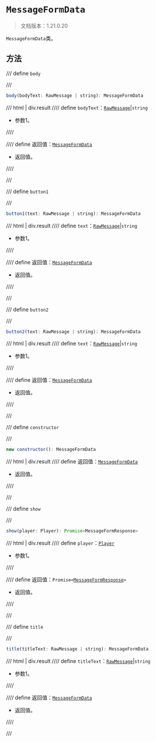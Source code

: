 # `MessageFormData`

> 文档版本：1.21.0.20

`MessageFormData`类。

## 方法

/// define
`body`


///

```js
body(bodyText: RawMessage | string): MessageFormData
```

/// html | div.result
//// define
`bodyText`：[`RawMessage`](../../server/1.2.0/rawmessage.md)|`string`

- 参数1。


////

//// define
返回值：[`MessageFormData`](./messageformdata.md)

- 返回值。


////

///


/// define
`button1`


///

```js
button1(text: RawMessage | string): MessageFormData
```

/// html | div.result
//// define
`text`：[`RawMessage`](../../server/1.2.0/rawmessage.md)|`string`

- 参数1。


////

//// define
返回值：[`MessageFormData`](./messageformdata.md)

- 返回值。


////

///


/// define
`button2`


///

```js
button2(text: RawMessage | string): MessageFormData
```

/// html | div.result
//// define
`text`：[`RawMessage`](../../server/1.2.0/rawmessage.md)|`string`

- 参数1。


////

//// define
返回值：[`MessageFormData`](./messageformdata.md)

- 返回值。


////

///


/// define
`constructor`


///

```js
new constructor(): MessageFormData
```

/// html | div.result
//// define
返回值：[`MessageFormData`](./messageformdata.md)

- 返回值。


////

///


/// define
`show`


///

```js
show(player: Player): Promise<MessageFormResponse>
```

/// html | div.result
//// define
`player`：[`Player`](../../server/1.2.0/player.md)

- 参数1。


////

//// define
返回值：<code>Promise&lt;<a href="../messageformresponse/">MessageFormResponse</a>&gt;</code>

- 返回值。


////

///


/// define
`title`


///

```js
title(titleText: RawMessage | string): MessageFormData
```

/// html | div.result
//// define
`titleText`：[`RawMessage`](../../server/1.2.0/rawmessage.md)|`string`

- 参数1。


////

//// define
返回值：[`MessageFormData`](./messageformdata.md)

- 返回值。


////

///

